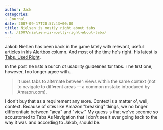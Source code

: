```yaml
---
author: Jack
categories:
- Journal
date: 2007-09-17T20:57:43+00:00
title: Nielsen is mostly right about tabs
url: /2007/nielsen-is-mostly-right-about-tabs/
---
```


Jakob Nielsen has been back in the game lately with relevant, useful articles in his [Alertbox][1] column. And most of the time he's right. His latest is [Tabs, Used Right][2]. 

In the post, he lists a bunch of usability guidelines for tabs. The first one, however, I no longer agree with&#8230; 

> It uses tabs to alternate between views within the same context (not to navigate to different areas &mdash; a common mistake introduced by Amazon.com).

  
> 

I don't buy that as a requirement any more. Context is a matter of, well, context. Because of sites like Amazon "breaking" things, we no longer differentiate between "area" and "view." My guess is that we've become so accustomed to Tabs As Navigation that I don't see it ever going back to the way it was, and according to Jakob, should be.

 [1]: http://www.useit.com/alertbox/
 [2]: http://www.useit.com/alertbox/tabs.html